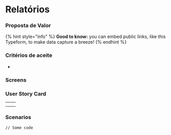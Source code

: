 # Relatórios

### Proposta de Valor

{% hint style="info" %}
**Good to know:** you can embed public links, like this Typeform, to make data capture a breeze!
{% endhint %}

### Critérios de aceite <a href="#criterios-de-aceite" id="criterios-de-aceite"></a>

*

### Screens <a href="#screens" id="screens"></a>





### User Story Card  <a href="#user-story-card" id="user-story-card"></a>

|   |   |
| - | - |
|   |   |
|   |   |



### Scenarios <a href="#scenarios" id="scenarios"></a>

```
// Some code
```
